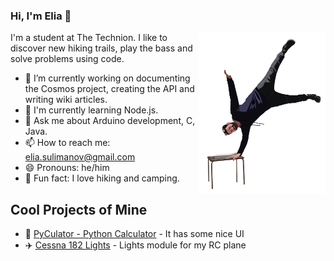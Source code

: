 ### Hi, I'm Elia 👋
<img src="Elia.png" align="right" width="40%" height="40%">
I'm a student at The Technion.
I like to discover new hiking trails, play the bass and solve problems using code.  
<ul>
  <li>🔭 I’m currently working on documenting the Cosmos project, creating the API and writing wiki articles.</li>
  <li>📓 I'm currently learning Node.js.</li>
  <li>💬 Ask me about Arduino development, C, Java.</li>
  <li>📫 How to reach me: <a href="mailto:mailto:elia.sulimanov@gmail.com">elia.sulimanov@gmail.com</a></li>
  <li>😄 Pronouns: he/him</li>
  <li>🚶 Fun fact: I love hiking and camping.</li>
</ul>

## Cool Projects of Mine
<ul>
  <li>🧮 <a href="https://github.com/EliaSulimanov/PyCulator">PyCulator - Python Calculator</a> - It has some nice UI</li>
  <li>✈️ <a href="https://github.com/EliaSulimanov/Cessna-182-Lights">Cessna 182 Lights</a> - Lights module for my RC plane</li>
</ul>

<!--
**EliaSulimanov/EliaSulimanov** is a ✨ _special_ ✨ repository because its `README.md` (this file) appears on your GitHub profile.

Here are some ideas to get you started:

- 🔭 I’m currently working on ...
- 🌱 I’m currently learning ...
- 👯 I’m looking to collaborate on ...
- 🤔 I’m looking for help with ...
- 💬 Ask me about ...
- 📫 How to reach me: ...
- 😄 Pronouns: ...
- ⚡ Fun fact: ...
-->
